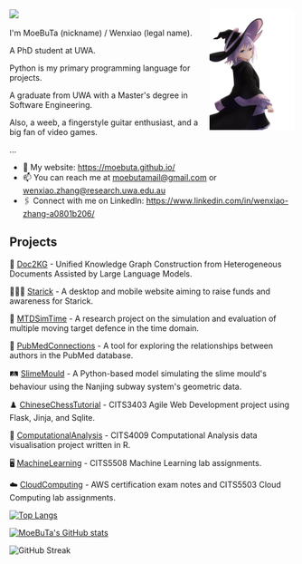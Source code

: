 <a href="https://moebuta.github.io/" >
<img align='right' src='elaina.png' width="150" height="auto" >
</a>
<img src="https://counter.seku.su/cmoe?name=MoeBuTa&theme=r34" /><br>

I'm MoeBuTa (nickname) / Wenxiao (legal name).
 
A PhD student at UWA.

Python is my primary programming language for projects.

A graduate from UWA with a Master's degree in Software Engineering.

Also, a weeb, a fingerstyle guitar enthusiast, and a big fan of video games.

...

- 🔗 My website: https://moebuta.github.io/
- 📫 You can reach me at moebutamail@gmail.com or wenxiao.zhang@research.uwa.edu.au
- 🖇️ Connect with me on LinkedIn: https://www.linkedin.com/in/wenxiao-zhang-a0801b206/

## Projects

🔗 [Doc2KG](https://github.com/AI4WA/Docs2KG) - Unified Knowledge Graph Construction from Heterogeneous Documents Assisted by Large Language Models.

👩‍👧‍👦 [Starick](https://github.com/codersforcauses/starick) - A desktop and mobile website aiming to raise funds and awareness for Starick.

🔐 [MTDSimTime](https://github.com/MoeBuTa/MTDSimTime) - A research project on the simulation and evaluation of multiple moving target defence in the time domain.

🏥 [PubMedConnections](https://github.com/PubMedConnections/PubMedConnections) - A tool for exploring the relationships between authors in the PubMed database. 

🛤️ [SlimeMould](https://github.com/MoeBuTa/SlimeMould) - A Python-based model simulating the slime mould's behaviour using the Nanjing subway system's geometric data.

♟️ [ChineseChessTutorial](https://github.com/MoeBuTa/ChineseChessTutorial) - CITS3403 Agile Web Development project using Flask, Jinja, and Sqlite.

🔢 [ComputationalAnalysis](https://github.com/MoeBuTa/ComputationalAnalysis) - CITS4009 Computational Analysis data visualisation project written in R.

🖥️ [MachineLearning](https://github.com/MoeBuTa/MachineLearning) - CITS5508 Machine Learning lab assignments.

☁️ [CloudComputing](https://github.com/MoeBuTa/CloudComputing) - AWS certification exam notes and CITS5503 Cloud Computing lab assignments.

[![Top Langs](https://github-readme-stats-eta-seven-76.vercel.app/api/top-langs/?username=MoeBuTa&layout=compact&theme=tokyonight&card_width=500&langs_count=10)](https://github.com/MoeBuTa/github-readme-stats)

[![MoeBuTa's GitHub stats](https://github-readme-stats-eta-seven-76.vercel.app/api?username=MoeBuTa&theme=tokyonight&card_width=500)](https://github.com/MoeBuTa/github-readme-stats)

![GitHub Streak](http://github-readme-streak-stats.herokuapp.com?user=MoeBuTa&theme=dark&card_width=500)
